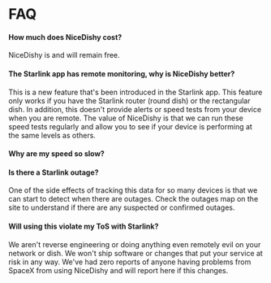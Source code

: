 # FAQ

#### How much does NiceDishy cost?

NiceDishy is and will remain free. 

#### The Starlink app has remote monitoring, why is NiceDishy better?

This is a new feature that's been introduced in the Starlink app. This feature only works if you have the Starlink router (round dish) or the rectangular dish. In addition, this doesn't provide alerts or speed tests from your device when you are remote. 
The value of NiceDishy is that we can run these speed tests regularly and allow you to see if your device is performing at the same levels as others.

#### Why are my speed so slow?

#### Is there a Starlink outage?

One of the side effects of tracking this data for so many devices is that we can start to detect when there are outages. Check the outages map on the site to understand if there are any suspected or confirmed outages.

#### Will using this violate my ToS with Starlink?

We aren't reverse engineering or doing anything even remotely evil on your network or dish. We won't ship software or changes that put your service at risk in any way. We've had zero reports of anyone having problems from SpaceX from using NiceDishy and will report here if this changes.
